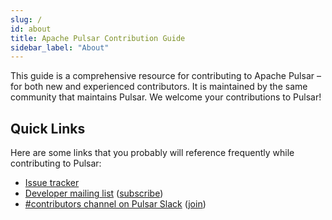 ```yaml
---
slug: /
id: about
title: Apache Pulsar Contribution Guide
sidebar_label: "About"
---
```


This guide is a comprehensive resource for contributing to Apache Pulsar – for both new and experienced contributors. It is maintained by the same community that maintains Pulsar. We welcome your contributions to Pulsar!

## Quick Links

Here are some links that you probably will reference frequently while contributing to Pulsar:

* [Issue tracker](https://github.com/apache/pulsar/issues)
* [Developer mailing list](mailto:dev@pulsar.apache.org) ([subscribe](mailto:dev-subscribe@pulsar.apache.org))
* [#contributors channel on Pulsar Slack](https://apache-pulsar.slack.com/channels/contributors) ([join](https://pulsar.apache.org/community#section-discussions))

